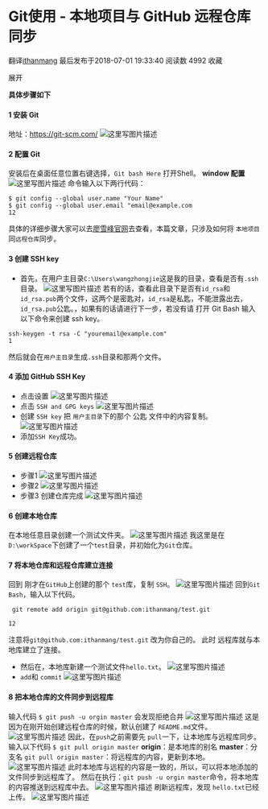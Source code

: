 # Git使用 - 本地项目与 GitHub 远程仓库同步

翻译[ithanmang](https://me.csdn.net/ithanmang) 最后发布于2018-07-01 19:33:40 阅读数 4992 收藏

展开

**具体步骤如下**

#### 1 安装 Git

地址：https://git-scm.com/
![这里写图片描述](https://raw.githubusercontent.com/snake19840/gitWorkSpace/master/Typ/20180630193828239.png)





#### 2 配置 Git

安装后在桌面任意位置右键选择，`Git bash Here` 打开Shell。
**window 配置**
![这里写图片描述](https://raw.githubusercontent.com/snake19840/gitWorkSpace/master/Typ/20180630194230782.png)
命令输入以下两行代码：

```
$ git config --global user.name "Your Name"
$ git config --global user.email "email@example.com
12
```

具体的详细步骤大家可以去[廖雪峰官网](https://www.liaoxuefeng.com/wiki/0013739516305929606dd18361248578c67b8067c8c017b000/00137396287703354d8c6c01c904c7d9ff056ae23da865a000)去查看，本篇文章，只涉及如何将 `本地项目` 同`远程仓库`同步。

#### 3 创建 SSH key

+ 首先，在用户主目录`C:\Users\wangzhongjie`这是我的目录，查看是否有`.ssh`目录。
  ![这里写图片描述](https://raw.githubusercontent.com/snake19840/gitWorkSpace/master/Typ/20180630195254178.png)
  若有的话，查看此目录下是否有`id_rsa`和`id_rsa.pub`两个文件，这两个是密匙对，`id_rsa`是私匙，不能泄露出去，`id_rsa.pub`公匙。，如果有的话请进行下一步，若没有请 打开 Git Bash 输入以下命令来创建 ssh key。

```
ssh-keygen -t rsa -C "youremail@example.com"
1
```

然后就会在`用户主目录`生成`.ssh`目录和那两个文件。

#### 4 添加 GitHub SSH Key

+ 点击设置
  ![这里写图片描述](https://raw.githubusercontent.com/snake19840/gitWorkSpace/master/Typ/20180630200435165.png)
+ 点击 `SSH and GPG keys`
  ![这里写图片描述](https://raw.githubusercontent.com/snake19840/gitWorkSpace/master/Typ/20180630201021952.png)
+ 创建 `SSH key`
  把 `用户主目录`下的那个 公匙 文件中的内容复制。
  ![这里写图片描述](https://raw.githubusercontent.com/snake19840/gitWorkSpace/master/Typ/20180630201424806.png)
+ 添加`SSH Key`成功。

#### 5 创建远程仓库

+ 步骤1
  ![这里写图片描述](https://raw.githubusercontent.com/snake19840/gitWorkSpace/master/Typ/20180630201823600.png)
+ 步骤2
  ![这里写图片描述](https://raw.githubusercontent.com/snake19840/gitWorkSpace/master/Typ/20180630202245431.png)
+ 步骤3
  创建仓库完成
  ![这里写图片描述](https://raw.githubusercontent.com/snake19840/gitWorkSpace/master/Typ/20180630202455812.png)

#### 6 创建本地仓库

在本地任意目录创建一个测试文件夹。
![这里写图片描述](https://raw.githubusercontent.com/snake19840/gitWorkSpace/master/Typ/20180630203042116.png)
我这里是在`D:\workSpace`下创建了一个`test`目录，并初始化为`Git`仓库。

#### 7 将本地仓库和远程仓库建立连接

回到 刚才在`GitHub`上创建的那个 `test`库，复制 `SSH`。
![这里写图片描述](https://raw.githubusercontent.com/snake19840/gitWorkSpace/master/Typ/20180630203501836.png)
回到`Git Bash`，输入以下代码。

```
 git remote add origin git@github.com:ithanmang/test.git

12
```

注意将`git@github.com:ithanmang/test.git` 改为你自己的。
此时 远程库就与本地库建立了连接。

+ 然后在，本地库新建一个测试文件`hello.txt`。
  ![这里写图片描述](https://raw.githubusercontent.com/snake19840/gitWorkSpace/master/Typ/20180630204026141.png)
+ `add`和 `commit`
  ![这里写图片描述](https://raw.githubusercontent.com/snake19840/gitWorkSpace/master/Typ/20180630204328254.png)

#### 8 把本地仓库的文件同步到远程库

输入代码
`$ git push -u orgin master`
会发现拒绝合并
![这里写图片描述](https://raw.githubusercontent.com/snake19840/gitWorkSpace/master/Typ/20180630204741278.png)
这是因为在刚开始创建远程仓库的时候，默认创建了 `README.md`文件。
![这里写图片描述](https://raw.githubusercontent.com/snake19840/gitWorkSpace/master/Typ/20180630204929521.png)
因此，在`push`之前需要先 `pull`一下，让本地库与远程库同步。
输入以下代码
`$ git pull origin master`
**origin**：是本地库的别名
**master**：分支名
`git pull origin master`：将远程库的内容，更新到本地。
![这里写图片描述](https://raw.githubusercontent.com/snake19840/gitWorkSpace/master/Typ/20180701192410129.png)
此时本地库与远程的内容是一致的，所以，可以将本地添加的文件同步到远程库了。
然后在执行：`git push -u orgin master`命令，将本地库的内容推送到远程库中去。
![这里写图片描述](https://raw.githubusercontent.com/snake19840/gitWorkSpace/master/Typ/20180701193042799.png)
刷新远程库，发现 `hello.txt`已经上传。
![这里写图片描述](https://raw.githubusercontent.com/snake19840/gitWorkSpace/master/Typ/20180701193144871.png)